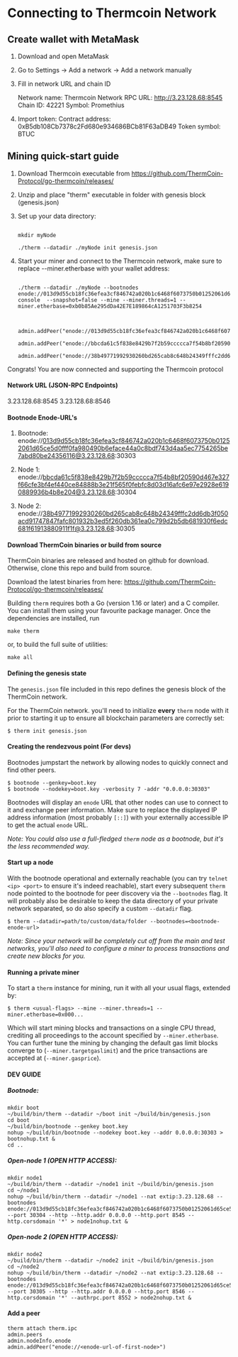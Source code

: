 # Connecting to Thermcoin Network

## Create wallet with MetaMask

1. Download and open MetaMask

2. Go to Settings -> Add a network -> Add a network manually

3. Fill in network URL and chain ID

   Network name: Thermcoin Network
   RPC URL: http://3.23.128.68:8545
   Chain ID: 42221
   Symbol: Promethius

4. Import token:
   Contract address: 0xB5db108Cb7378c2Fd680e934686BCb81F63aDB49
   Token symbol: BTUC

## Mining quick-start guide

1. Download Thermcoin executable from https://github.com/ThermCoin-Protocol/go-thermcoin/releases/

2. Unzip and place "therm" executable in folder with genesis block (genesis.json)

3. Set up your data directory:

   ```shell

   mkdir myNode

   ./therm --datadir ./myNode init genesis.json

   ```

4. Start your miner and connect to the Thermcoin network, make sure to replace --miner.etherbase with your wallet address:

   ```shell

   ./therm --datadir ./myNode --bootnodes enode://013d9d55cb18fc36efea3cf846742a020b1c6468f6073750b01252061d65ce5d0fff0fa980490b6eface44a0c8bdf743d4aa5ec7754265be7abd80be24356116@3.23.128.68:30303 console  --snapshot=false --mine --miner.threads=1 --miner.etherbase=0xb0b85Ae295dDa42E7E189864cA1251703F3b8254



   admin.addPeer("enode://013d9d55cb18fc36efea3cf846742a020b1c6468f6073750b01252061d65ce5d0fff0fa980490b6eface44a0c8bdf743d4aa5ec7754265be7abd80be24356116@3.23.128.68:30303")

   admin.addPeer("enode://bbcda61c5f838e8429b7f2b59ccccca7f54b8bf20590d467e327f66cfe3bf4ef440ce84888b3e21f565f0febfc8d03d16afc6e97e2928e6190889936b4b8e204@3.23.128.68:30304")

   admin.addPeer("enode://38b49771992930260bd265cab8c648b24349fffc2dd6db3f050acd91747847fafc801932b3ed5f260db361ea0c799d2b5db681930f6edc681f61913880911f1f@3.23.128.68:30305")

   ```

Congrats! You are now connected and supporting the Thermcoin protocol

#### Network URL (JSON-RPC Endpoints)

3.23.128.68:8545
3.23.128.68:8546

#### Bootnode Enode-URL's

1. Bootnode:
   enode://013d9d55cb18fc36efea3cf846742a020b1c6468f6073750b01252061d65ce5d0fff0fa980490b6eface44a0c8bdf743d4aa5ec7754265be7abd80be24356116@3.23.128.68:30303

2. Node 1:
   enode://bbcda61c5f838e8429b7f2b59ccccca7f54b8bf20590d467e327f66cfe3bf4ef440ce84888b3e21f565f0febfc8d03d16afc6e97e2928e6190889936b4b8e204@3.23.128.68:30304

3. Node 2:
   enode://38b49771992930260bd265cab8c648b24349fffc2dd6db3f050acd91747847fafc801932b3ed5f260db361ea0c799d2b5db681930f6edc681f61913880911f1f@3.23.128.68:30305

#### Download ThermCoin binaries or build from source

ThermCoin binaries are released and hosted on github for download. Otherwise, clone this repo and
build from source.

Download the latest binaries from here:
https://github.com/ThermCoin-Protocol/go-thermcoin/releases/

Building `therm` requires both a Go (version 1.16 or later) and a C compiler. You can install
them using your favourite package manager. Once the dependencies are installed, run

```shell
make therm
```

or, to build the full suite of utilities:

```shell
make all
```

#### Defining the genesis state

The `genesis.json` file included in this repo defines the genesis block of the ThermCoin network.

For the ThermCoin network. you'll need to initialize **every**
`therm` node with it prior to starting it up to ensure all blockchain parameters are correctly
set:

```shell
$ therm init genesis.json
```

#### Creating the rendezvous point (For devs)

Bootnodes jumpstart the network by allowing nodes to quickly connect and find other peers.

```shell
$ bootnode --genkey=boot.key
$ bootnode --nodekey=boot.key -verbosity 7 -addr "0.0.0.0:30303"
```

Bootnodes will display an `enode` URL that other nodes can use to connect to it and exchange peer information. Make sure to
replace the displayed IP address information (most probably `[::]`) with your externally
accessible IP to get the actual `enode` URL.

_Note: You could also use a full-fledged `therm` node as a bootnode, but it's the less
recommended way._

#### Start up a node

With the bootnode operational and externally reachable (you can try
`telnet <ip> <port>` to ensure it's indeed reachable), start every subsequent `therm`
node pointed to the bootnode for peer discovery via the `--bootnodes` flag. It will
probably also be desirable to keep the data directory of your private network separated, so
do also specify a custom `--datadir` flag.

```shell
$ therm --datadir=path/to/custom/data/folder --bootnodes=<bootnode-enode-url>
```

_Note: Since your network will be completely cut off from the main and test networks, you'll
also need to configure a miner to process transactions and create new blocks for you._

#### Running a private miner

To start a `therm` instance for mining, run it with all your usual flags, extended by:

```shell
$ therm <usual-flags> --mine --miner.threads=1 --miner.etherbase=0x000...
```

Which will start mining blocks and transactions on a single CPU thread, crediting all
proceedings to the account specified by `--miner.etherbase`. You can further tune the mining
by changing the default gas limit blocks converge to (`--miner.targetgaslimit`) and the price
transactions are accepted at (`--miner.gasprice`).

#### DEV GUIDE

##### Bootnode:

```shell
mkdir boot
~/build/bin/therm --datadir ~/boot init ~/build/bin/genesis.json
cd boot
~/build/bin/bootnode --genkey boot.key
nohup ~/build/bin/bootnode --nodekey boot.key --addr 0.0.0.0:30303 > bootnohup.txt &
cd ..
```

##### Open-node 1 (OPEN HTTP ACCESS):

```shell
mkdir node1
~/build/bin/therm --datadir ~/node1 init ~/build/bin/genesis.json
cd ~/node1
nohup ~/build/bin/therm --datadir ~/node1 --nat extip:3.23.128.68 --bootnodes enode://013d9d55cb18fc36efea3cf846742a020b1c6468f6073750b01252061d65ce5d0fff0fa980490b6eface44a0c8bdf743d4aa5ec7754265be7abd80be24356116@3.23.128.68:30303 --port 30304 --http --http.addr 0.0.0.0 --http.port 8545 --http.corsdomain '*' > node1nohup.txt &
```

##### Open-node 2 (OPEN HTTP ACCESS):

```shell
mkdir node2
~/build/bin/therm --datadir ~/node2 init ~/build/bin/genesis.json
cd ~/node2
nohup ~/build/bin/therm --datadir ~/node2 --nat extip:3.23.128.68 --bootnodes enode://013d9d55cb18fc36efea3cf846742a020b1c6468f6073750b01252061d65ce5d0fff0fa980490b6eface44a0c8bdf743d4aa5ec7754265be7abd80be24356116@3.23.128.68:30303,enode://bbcda61c5f838e8429b7f2b59ccccca7f54b8bf20590d467e327f66cfe3bf4ef440ce84888b3e21f565f0febfc8d03d16afc6e97e2928e6190889936b4b8e204@3.23.128.68:30304 --port 30305 --http --http.addr 0.0.0.0 --http.port 8546 --http.corsdomain '*' --authrpc.port 8552 > node2nohup.txt &
```

#### Add a peer

```shell
therm attach therm.ipc
admin.peers
admin.nodeInfo.enode
admin.addPeer("enode://<enode-url-of-first-node>")
```
